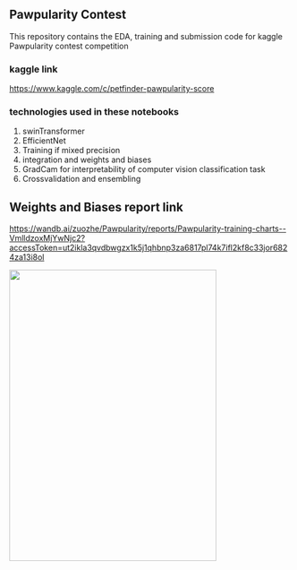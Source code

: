 ## Pawpularity Contest
This repository contains the EDA, training and submission code for kaggle Pawpularity contest competition
### kaggle link
https://www.kaggle.com/c/petfinder-pawpularity-score

### technologies used in these notebooks
1. swinTransformer
2. EfficientNet
3. Training if mixed precision
4. integration and weights and biases
5. GradCam for interpretability of computer vision classification task
6. Crossvalidation and ensembling

## Weights and Biases report link
https://wandb.ai/zuozhe/Pawpularity/reports/Pawpularity-training-charts--VmlldzoxMjYwNjc2?accessToken=ut2ikla3qvdbwgzx1k5j1qhbnp3za6817pl74k7ifl2kf8c33jor6824za13i8ol


<p align="left">
<img src="asset/weights_and_bias_JPG" height="520px" width="370px">
</p>
